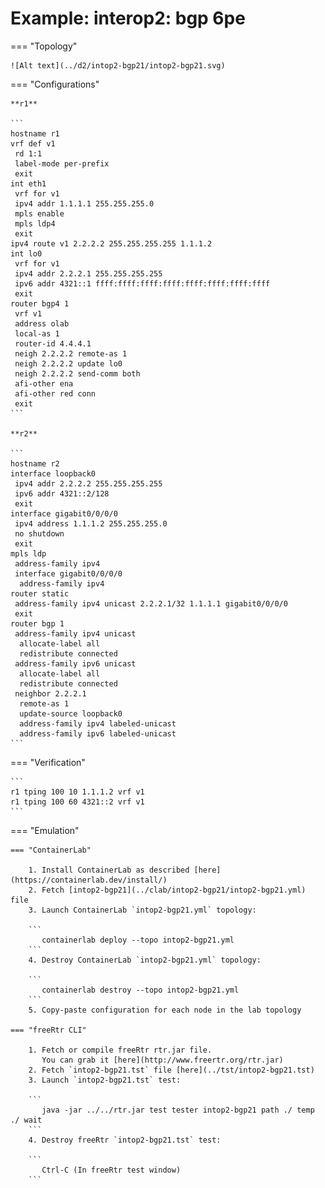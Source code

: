 # Example: interop2: bgp 6pe

=== "Topology"

    ![Alt text](../d2/intop2-bgp21/intop2-bgp21.svg)

=== "Configurations"

    **r1**

    ```
    hostname r1
    vrf def v1
     rd 1:1
     label-mode per-prefix
     exit
    int eth1
     vrf for v1
     ipv4 addr 1.1.1.1 255.255.255.0
     mpls enable
     mpls ldp4
     exit
    ipv4 route v1 2.2.2.2 255.255.255.255 1.1.1.2
    int lo0
     vrf for v1
     ipv4 addr 2.2.2.1 255.255.255.255
     ipv6 addr 4321::1 ffff:ffff:ffff:ffff:ffff:ffff:ffff:ffff
     exit
    router bgp4 1
     vrf v1
     address olab
     local-as 1
     router-id 4.4.4.1
     neigh 2.2.2.2 remote-as 1
     neigh 2.2.2.2 update lo0
     neigh 2.2.2.2 send-comm both
     afi-other ena
     afi-other red conn
     exit
    ```

    **r2**

    ```
    hostname r2
    interface loopback0
     ipv4 addr 2.2.2.2 255.255.255.255
     ipv6 addr 4321::2/128
     exit
    interface gigabit0/0/0/0
     ipv4 address 1.1.1.2 255.255.255.0
     no shutdown
     exit
    mpls ldp
     address-family ipv4
     interface gigabit0/0/0/0
      address-family ipv4
    router static
     address-family ipv4 unicast 2.2.2.1/32 1.1.1.1 gigabit0/0/0/0
     exit
    router bgp 1
     address-family ipv4 unicast
      allocate-label all
      redistribute connected
     address-family ipv6 unicast
      allocate-label all
      redistribute connected
     neighbor 2.2.2.1
      remote-as 1
      update-source loopback0
      address-family ipv4 labeled-unicast
      address-family ipv6 labeled-unicast
    ```

=== "Verification"

    ```
    r1 tping 100 10 1.1.1.2 vrf v1
    r1 tping 100 60 4321::2 vrf v1
    ```

=== "Emulation"

    === "ContainerLab"

        1. Install ContainerLab as described [here](https://containerlab.dev/install/)  
        2. Fetch [intop2-bgp21](../clab/intop2-bgp21/intop2-bgp21.yml) file  
        3. Launch ContainerLab `intop2-bgp21.yml` topology:  

        ```
           containerlab deploy --topo intop2-bgp21.yml  
        ```
        4. Destroy ContainerLab `intop2-bgp21.yml` topology:  

        ```
           containerlab destroy --topo intop2-bgp21.yml  
        ```
        5. Copy-paste configuration for each node in the lab topology

    === "freeRtr CLI"

        1. Fetch or compile freeRtr rtr.jar file.  
           You can grab it [here](http://www.freertr.org/rtr.jar)  
        2. Fetch `intop2-bgp21.tst` file [here](../tst/intop2-bgp21.tst)  
        3. Launch `intop2-bgp21.tst` test:  

        ```
           java -jar ../../rtr.jar test tester intop2-bgp21 path ./ temp ./ wait
        ```
        4. Destroy freeRtr `intop2-bgp21.tst` test:  

        ```
           Ctrl-C (In freeRtr test window)
        ```

